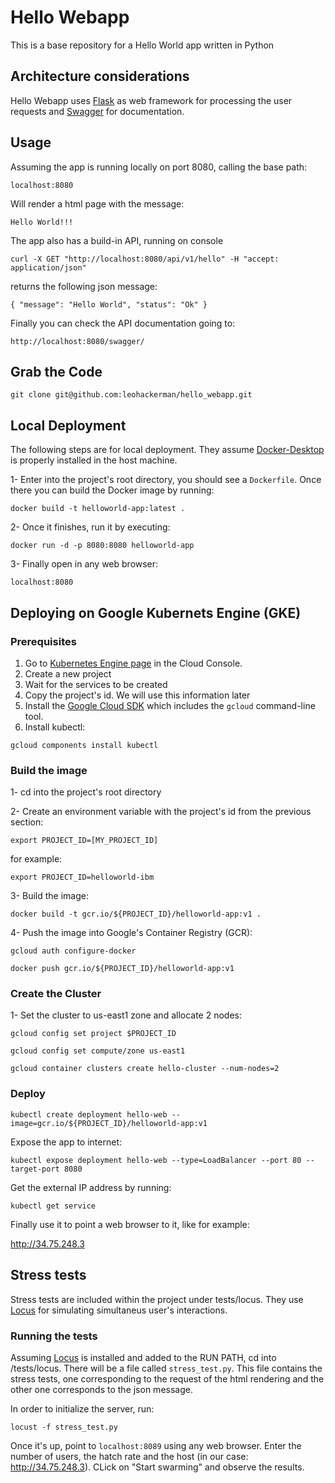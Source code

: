 # Hello Webapp

 This is a base repository for a Hello World app written in Python
 
 ## Architecture considerations
 
 Hello Webapp uses <a href="https://flask.palletsprojects.com/en/1.1.x/">Flask</a> as web framework for processing the user requests and <a href="https://swagger.io">Swagger</a> for documentation. 
 
 
 ## Usage
 Assuming the app is running locally on port 8080, calling the base path:
 
 ``localhost:8080``

Will render a html page with the message:
 
 ``Hello World!!!``

The app also has a build-in API, running on console

``curl -X GET "http://localhost:8080/api/v1/hello" -H "accept: application/json"`` 

returns the following json message:

``{
  "message": "Hello World",
  "status": "Ok"
}``

Finally you can check the API documentation going to:

``http://localhost:8080/swagger/``

## Grab the Code

``git clone git@github.com:leohackerman/hello_webapp.git``



## Local Deployment

The following steps are for local deployment. They assume <a href="https://www.docker.com/products/docker-desktop">Docker-Desktop</a> is properly installed in the host machine.

1- Enter into the project's root directory, you should see a ``Dockerfile``. Once there you can build the Docker image by running:

``docker build -t helloworld-app:latest .``

2- Once it finishes, run it by executing:

``docker run -d -p 8080:8080 helloworld-app``

3- Finally open in any web browser:

``localhost:8080``


## Deploying on Google Kubernets Engine (GKE)

### Prerequisites 


1. Go to <a href="https://console.cloud.google.com/projectselector/kubernetes?_ga=2.111477644.908556101.1591892160-740957431.1591418134">Kubernetes Engine page</a> in the Cloud Console.
2. Create a new project
3. Wait for the services to be created
4. Copy the project's id. We will use this information later
5. Install the <a href="https://cloud.google.com/sdk/docs/quickstarts">Google Cloud SDK</a> which includes the ``gcloud`` command-line tool.
6. Install kubectl: 

``gcloud components install kubectl``

### Build the image

1- cd into the project's root directory

2- Create an environment variable with the project's id from the previous section:

``export PROJECT_ID=[MY_PROJECT_ID]``

for example:

``export PROJECT_ID=helloworld-ibm``

3- Build the image:

``docker build -t gcr.io/${PROJECT_ID}/helloworld-app:v1 .``

4- Push the image into Google's Container Registry (GCR):

``gcloud auth configure-docker``

``docker push gcr.io/${PROJECT_ID}/helloworld-app:v1``

### Create the Cluster

1- Set the cluster to us-east1 zone and allocate 2 nodes:

``gcloud config set project $PROJECT_ID``

``gcloud config set compute/zone us-east1``

``gcloud container clusters create hello-cluster --num-nodes=2``

### Deploy

``kubectl create deployment hello-web --image=gcr.io/${PROJECT_ID}/helloworld-app:v1``

Expose the app to internet:

``kubectl expose deployment hello-web --type=LoadBalancer --port 80 --target-port 8080``

Get the external IP address by running:

``kubectl get service``

Finally use it to point a web browser to it, like for example:

<a href="http://34.75.248.3">http://34.75.248.3</a>

## Stress tests

Stress tests are included within the project under tests/locus. They use <a href="https://locust.io/">Locus</a> for  simulating simultaneus user's interactions.

### Running the tests

Assuming  <a href="https://locust.io/">Locus</a> is installed and added to the RUN PATH, cd into /tests/locus. 
There will be a file called ``stress_test.py``. This file contains the stress tests, one corresponding to the request of the html rendering and the other one corresponds to the json message.

In order to initialize the server, run:

``locust -f stress_test.py``

Once it's up, point to  ``localhost:8089`` using any web browser. Enter the number of users, the hatch rate and the host (in our case: http://34.75.248.3). CLick on "Start swarming" and observe the results.












 








